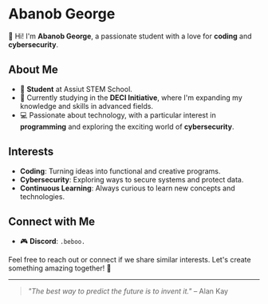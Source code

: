 # Abanob George  

👋 Hi! I'm **Abanob George**, a passionate student with a love for **coding** and **cybersecurity**.  

## About Me  
- 🏫 **Student** at Assiut STEM School.  
- 📖 Currently studying in the **DECI Initiative**, where I'm expanding my knowledge and skills in advanced fields.  
- 💻 Passionate about technology, with a particular interest in **programming** and exploring the exciting world of **cybersecurity**.  

## Interests  
- **Coding**: Turning ideas into functional and creative programs.  
- **Cybersecurity**: Exploring ways to secure systems and protect data.  
- **Continuous Learning**: Always curious to learn new concepts and technologies.  

## Connect with Me  
- 🎮 **Discord**: `.beboo.`  

Feel free to reach out or connect if we share similar interests. Let's create something amazing together! 🚀  

---
> *"The best way to predict the future is to invent it."* – Alan Kay  
